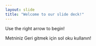 ```yaml
---
layout: slide
title: "Welcome to our slide deck!"
---
```


Use the right arrow to begin!

Metniniz 
Geri gitmek için sol oku kullanın!
